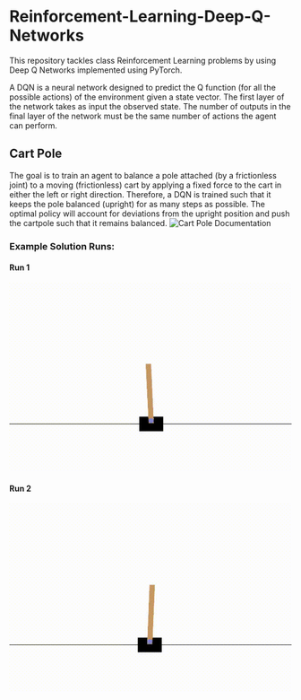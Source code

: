 # Reinforcement-Learning-Deep-Q-Networks

This repository tackles class Reinforcement Learning problems by using Deep Q Networks implemented using PyTorch.

A DQN is a neural network designed to predict the Q function (for all the
possible actions) of the environment given a state vector. The first layer of the network takes as input the observed
state. The number of outputs in the final layer of the network must be the same number of actions the
agent can perform. 

## Cart Pole

The goal is to train an agent to balance a pole attached (by a frictionless joint) to a moving (frictionless) cart by applying a fixed force to the cart in either the left or right direction. Therefore, a DQN is trained such that it keeps the pole balanced (upright) for as many
steps as possible. The optimal policy will account for deviations from the upright position and push the cartpole such
that it remains balanced. ![Cart Pole Documentation](https://gymnasium.farama.org/environments/classic_control/cart_pole/)

### Example Solution Runs:

#### Run 1
![Cart Pole Balancing Act](https://github.com/aanish94/Reinforcement-Learning-Deep-Q-Networks/blob/main/results/output.gif)

#### Run 2
![Cart Pole Balancing Act](https://github.com/aanish94/Reinforcement-Learning-Deep-Q-Networks/blob/main/results/output2.gif)
